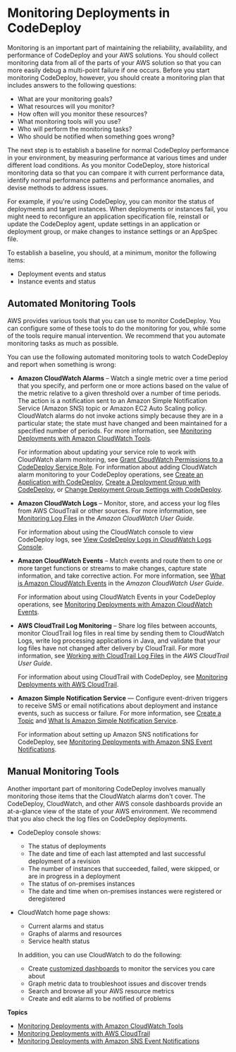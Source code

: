 # Monitoring Deployments in CodeDeploy<a name="monitoring"></a>

Monitoring is an important part of maintaining the reliability, availability, and performance of CodeDeploy and your AWS solutions\. You should collect monitoring data from all of the parts of your AWS solution so that you can more easily debug a multi\-point failure if one occurs\. Before you start monitoring CodeDeploy, however, you should create a monitoring plan that includes answers to the following questions:
+ What are your monitoring goals?
+ What resources will you monitor?
+ How often will you monitor these resources?
+ What monitoring tools will you use?
+ Who will perform the monitoring tasks?
+ Who should be notified when something goes wrong?

The next step is to establish a baseline for normal CodeDeploy performance in your environment, by measuring performance at various times and under different load conditions\. As you monitor CodeDeploy, store historical monitoring data so that you can compare it with current performance data, identify normal performance patterns and performance anomalies, and devise methods to address issues\.

For example, if you're using CodeDeploy, you can monitor the status of deployments and target instances\. When deployments or instances fail, you might need to reconfigure an application specification file, reinstall or update the CodeDeploy agent, update settings in an application or deployment group, or make changes to instance settings or an AppSpec file\.

To establish a baseline, you should, at a minimum, monitor the following items:
+ Deployment events and status
+ Instance events and status

## Automated Monitoring Tools<a name="monitoring_automated_tools"></a>

AWS provides various tools that you can use to monitor CodeDeploy\. You can configure some of these tools to do the monitoring for you, while some of the tools require manual intervention\. We recommend that you automate monitoring tasks as much as possible\.

You can use the following automated monitoring tools to watch CodeDeploy and report when something is wrong:
+ **Amazon CloudWatch Alarms** – Watch a single metric over a time period that you specify, and perform one or more actions based on the value of the metric relative to a given threshold over a number of time periods\. The action is a notification sent to an Amazon Simple Notification Service \(Amazon SNS\) topic or Amazon EC2 Auto Scaling policy\. CloudWatch alarms do not invoke actions simply because they are in a particular state; the state must have changed and been maintained for a specified number of periods\. For more information, see [Monitoring Deployments with Amazon CloudWatch Tools](monitoring-cloudwatch.md)\.

  For information about updating your service role to work with CloudWatch alarm monitoring, see [Grant CloudWatch Permissions to a CodeDeploy Service Role](monitoring-create-alarms-grant-permissions.md)\. For information about adding CloudWatch alarm monitoring to your CodeDeploy operations, see [Create an Application with CodeDeploy](applications-create.md), [Create a Deployment Group with CodeDeploy](deployment-groups-create.md), or [Change Deployment Group Settings with CodeDeploy](deployment-groups-edit.md)\.
+ **Amazon CloudWatch Logs** – Monitor, store, and access your log files from AWS CloudTrail or other sources\. For more information, see [Monitoring Log Files](https://docs.aws.amazon.com/AmazonCloudWatch/latest/DeveloperGuide/WhatIsCloudWatchLogs.html) in the *Amazon CloudWatch User Guide*\.

  For information about using the CloudWatch console to view CodeDeploy logs, see [View CodeDeploy Logs in CloudWatch Logs Console](http://aws.amazon.com/blogs/devops/view-aws-codedeploy-logs-in-amazon-cloudwatch-console/)\.
+ **Amazon CloudWatch Events** – Match events and route them to one or more target functions or streams to make changes, capture state information, and take corrective action\. For more information, see [What is Amazon CloudWatch Events](https://docs.aws.amazon.com/AmazonCloudWatch/latest/DeveloperGuide/WhatIsCloudWatchEvents.html) in the *Amazon CloudWatch User Guide*\.

  For information about using CloudWatch Events in your CodeDeploy operations, see [Monitoring Deployments with Amazon CloudWatch Events](monitoring-cloudwatch-events.md)\.
+ **AWS CloudTrail Log Monitoring** – Share log files between accounts, monitor CloudTrail log files in real time by sending them to CloudWatch Logs, write log processing applications in Java, and validate that your log files have not changed after delivery by CloudTrail\. For more information, see [Working with CloudTrail Log Files](https://docs.aws.amazon.com/awscloudtrail/latest/userguide/cloudtrail-working-with-log-files.html) in the *AWS CloudTrail User Guide*\. 

  For information about using CloudTrail with CodeDeploy, see [Monitoring Deployments with AWS CloudTrail](monitoring-cloudtrail.md)\.
+ **Amazon Simple Notification Service** — Configure event\-driven triggers to receive SMS or email notifications about deployment and instance events, such as success or failure\. For more information, see [Create a Topic](https://docs.aws.amazon.com/sns/latest/dg/CreateTopic.html) and [What Is Amazon Simple Notification Service](https://docs.aws.amazon.com/sns/latest/dg/welcome.html)\.

  For information about setting up Amazon SNS notifications for CodeDeploy, see [Monitoring Deployments with Amazon SNS Event Notifications](monitoring-sns-event-notifications.md)\.

## Manual Monitoring Tools<a name="monitoring_manual_tools"></a>

Another important part of monitoring CodeDeploy involves manually monitoring those items that the CloudWatch alarms don't cover\. The CodeDeploy, CloudWatch, and other AWS console dashboards provide an at\-a\-glance view of the state of your AWS environment\. We recommend that you also check the log files on CodeDeploy deployments\.
+ CodeDeploy console shows:
  + The status of deployments
  + The date and time of each last attempted and last successful deployment of a revision
  + The number of instances that succeeded, failed, were skipped, or are in progress in a deployment
  + The status of on\-premises instances
  + The date and time when on\-premises instances were registered or deregistered
+ CloudWatch home page shows:
  + Current alarms and status
  + Graphs of alarms and resources
  + Service health status

  In addition, you can use CloudWatch to do the following: 
  + Create [customized dashboards](https://docs.aws.amazon.com/AmazonCloudWatch/latest/DeveloperGuide/CloudWatch_Dashboards.html) to monitor the services you care about
  + Graph metric data to troubleshoot issues and discover trends
  + Search and browse all your AWS resource metrics
  + Create and edit alarms to be notified of problems

**Topics**
+ [Monitoring Deployments with Amazon CloudWatch Tools](monitoring-cloudwatch.md)
+ [Monitoring Deployments with AWS CloudTrail](monitoring-cloudtrail.md)
+ [Monitoring Deployments with Amazon SNS Event Notifications](monitoring-sns-event-notifications.md)